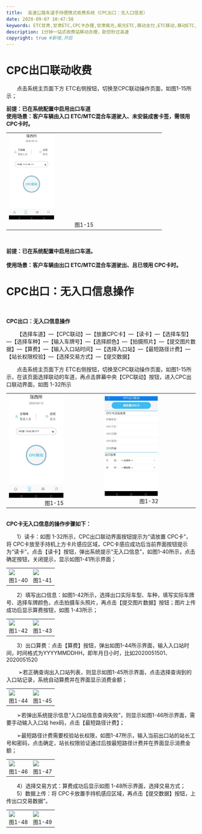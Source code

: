 ```yaml
---
title:  高速公路车道手持便携式收费系统（CPC出口：无入口信息）
date: 2020-09-07 10:47:58
keywords: ETC甘肃,甘肃ETC,CPC卡办理,甘肃紫光,紫光ETC,移动支付,ETC移动,移动ETC,ETC办理，ETC手持终端,甘肃ETC办理,甘肃ETC发行,移动发行终端,手持便携式收费系统
description: 1分钟一站式收费站移动办理，助您秒过高速
copyright: true #新增,开启
---
```


# CPC出口联动收费
&emsp;&emsp;点击系统主页面下方 ETC右侧按钮，切换至CPC联动操作页面，如图1-15所示；
<div style="font-weight:bold;">前提：已在系统配置中启用出口车道</div>
<div style="font-weight:bold;">使用场景：客户车辆由入口 ETC/MTC混合车道驶入、未安装成套卡签，需领用CPC卡时。</div>
<table>
  <td><img src="/pub-images/laneCpc-1.jpg"  width="30%" /><div style="text-align:center;">图1-15</div></td>
   </table>
   
      
  &emsp;&emsp;<div style="font-weight:bold;">前提：已在系统配置中启用出口车道。</div>
   &emsp;&emsp;<div style="font-weight:bold;">使用场景：客户车辆由出口 ETC/MTC混合车道驶出、且已领用  CPC卡时。</div>
   
   # CPC出口：无入口信息操作
   &emsp;&emsp;<div style="font-weight:bold;">CPC出口：无入口信息操作</div>
   
 &emsp;&emsp;【选择车道】—【CPC联动】—【放置CPC卡】—【读卡】—【选择车型】—【选择车种】—【输入车牌号】—【选择颜色】—【拍摄照片】—【提交图片数据】—【算费】—【输入入口站时间】—【选择入口站】—【最短路径计费】—【站长权限校验】—【选择交易方式】—【提交数据】

   &emsp;&emsp;点击系统主页面下方 ETC右侧按钮，切换至CPC联动操作页面，如图1-15所示，在该页面选择联动的车道，再点击屏幕中央【CPC联动】按钮，进入CPC出口联动界面，如图 1-32所示
   <table>
           <td><img src="/pub-images/laneCpcExitPassengerCar-1.jpg"  width="60%" /><div style="text-align:center;">图1-15</div></td>
            <td><img src="/pub-images/laneCpcExitPassengerCar-2.jpg"  width="60%" /><div style="text-align:center;">图1-32</div></td>
          </table>
   &emsp;&emsp;<div style="font-weight:bold;">CPC卡无入口信息的操作步骤如下：</div>
   
  &emsp;&emsp;1）读卡：如图 1-32所示，CPC出口联动界面按钮提示为“请放置 CPC卡”，将 CPC卡放至手持机上方卡片感应区域，CPC卡感应成功后当前界面按钮提示为“读卡”，点击【读卡】按钮，弹出系统提示“无入口信息”，如图1-40所示，点击确定按钮，关闭提示，显示如图1-41所示界面；
<table>
           <td><img src="/pub-images/laneNoEntryInformation-1.jpg"  width="60%" /><div style="text-align:center;">图1-40</div></td>
            <td><img src="/pub-images/laneNoEntryInformation-2.jpg"  width="60%" /><div style="text-align:center;">图1-41</div></td>
          </table>
  &emsp;&emsp;2）填写出口信息：如图1-42所示，选择出口实际车型、车种，填写实际车牌号、选择车牌颜色，点击拍摄车头照片，再点击【提交图片数据】按钮；图片上传成功后显示算费按钮，如图 1-43所示；
<table>
           <td><img src="/pub-images/laneNoEntryInformation-3.jpg"  width="60%" /><div style="text-align:center;">图1-42</div></td>
            <td><img src="/pub-images/laneNoEntryInformation-4.jpg"  width="60%" /><div style="text-align:center;">图1-43</div></td>
          </table>
  &emsp;&emsp;3）出口算费：点击【算费】按钮，弹出如图1-44所示界面，输入入口站时间，时间格式为YYYYMMDDHH，即年月日小时，比如2020051501、2020051520
 
  &emsp;&emsp; ➢若正确查询出入口站列表，则显示如图1-45所示界面，点击选择查询到的入口站记录，系统自动算费并在界面显示消费金额；
<table>
           <td><img src="/pub-images/laneNoEntryInformation-5.jpg"  width="60%" /><div style="text-align:center;">图1-44</div></td>
            <td><img src="/pub-images/laneNoEntryInformation-6.jpg"  width="60%" /><div style="text-align:center;">图1-45</div></td>
          </table>
  &emsp;&emsp;➢若弹出系统提示信息“入口站信息查询失败”，则显示如图1-46所示界面，需要手动输入入口站 hex码，点击【最短路径计费】；

  &emsp;&emsp;➢最短路径计费需要校验站长权限，如图1-47所示，输入当前出口站的站长工号和密码，点击确定，站长权限验证通过后按最短路径计费并在界面显示消费金额；
<table>
           <td><img src="/pub-images/laneNoEntryInformation-7.jpg"  width="60%" /><div style="text-align:center;">图1-46</div></td>
            <td><img src="/pub-images/laneNoEntryInformation-8.jpg"  width="60%" /><div style="text-align:center;">图1-47</div></td>
          </table>
          
 &emsp;&emsp;4）选择交易方式：算费成功后显示如图 1-48所示界面，选择交易方式；
  &emsp;&emsp;5）数据上传：将 CPC卡放置手持机感应区域，再点击【提交数据】按钮，上传出口交易数据”。
<table>
           <td><img src="/pub-images/-.jpg"  width="60%" /><div style="text-align:center;">图1-48</div></td>
            <td><img src="/pub-images/laneNoEntryInformation-10.jpg"  width="60%" /><div style="text-align:center;">图1-49</div></td>
          </table>
   

